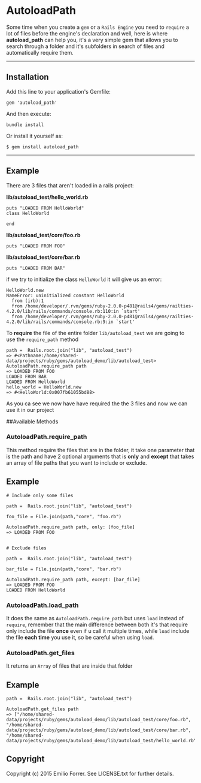 **AutoloadPath**
===================

Some time when you create a `gem` or a `Rails Engine`  you need to `require` a lot of files before the engine's declaration and well, here is where **autoload_path** can help you, it's a very simple gem that allows you to search through a folder and it's subfolders in search of files and automatically require them.

----------


**Installation**
------------



Add this line to your application's Gemfile:

```
gem 'autoload_path'
```

And then execute:

```
bundle install
```

Or install it yourself as:

```
$ gem install autoload_path
```

----------

Example
-------------

There are 3 files that aren't loaded in a rails project:

**lib/autoload_test/hello_world.rb**

```
puts "LOADED FROM HelloWorld"
class HelloWorld

end
```

**lib/autoload_test/core/foo.rb**


```
puts "LOADED FROM FOO"
```

**lib/autoload_test/core/bar.rb**

```
puts "LOADED FROM BAR"
```

if we try to initialize the class `HelloWorld` it will give us an error:

```
HelloWorld.new
NameError: uninitialized constant HelloWorld
  from (irb):1
  from /home/developer/.rvm/gems/ruby-2.0.0-p481@rails4/gems/railties-4.2.0/lib/rails/commands/console.rb:110:in `start'
  from /home/developer/.rvm/gems/ruby-2.0.0-p481@rails4/gems/railties-4.2.0/lib/rails/commands/console.rb:9:in `start'

```

To **require** the file of the entire folder `lib/autoload_test` we are going to use the `require_path` method

```
path =  Rails.root.join("lib", "autoload_test")
=> #<Pathname:/home/shared-data/projects/ruby/gems/autoload_demo/lib/autoload_test>
AutoloadPath.require_path path
=> LOADED FROM FOO
LOADED FROM BAR
LOADED FROM HelloWorld
hello_world = HelloWorld.new
=> #<HelloWorld:0x007fb61055bd88>

```

As you ca see we now have have required the the 3 files and now we can use it in our project

##Available Methods

###  **AutoloadPath.require_path**

This method require the files that are in the folder, it take one parameter that is the path and have 2 optional arguments that is **only** and **except** that takes an array of file paths that you want to include or exclude.

Example
-------------

```
# Include only some files

path =  Rails.root.join("lib", "autoload_test")

foo_file = File.join(path,"core", "foo.rb")

AutoloadPath.require_path path, only: [foo_file]
=> LOADED FROM FOO


# Exclude files

path =  Rails.root.join("lib", "autoload_test")

bar_file = File.join(path,"core", "bar.rb")

AutoloadPath.require_path path, except: [bar_file]
=> LOADED FROM FOO
LOADED FROM HelloWorld
```



###  **AutoloadPath.load_path**

It does the same as `AutoloadPath.require_path` but uses `load` instead of  `require`, remember that the main difference between both it's that require only  include the file **once** even if u call it multiple times, while `load` include the file **each time** you use it, so be careful when using `load`.


###  **AutoloadPath.get_files**
It returns an `Array` of files that are inside that folder

Example
-------------

```
path =  Rails.root.join("lib", "autoload_test")

AutoloadPath.get_files path
=> ["/home/shared-data/projects/ruby/gems/autoload_demo/lib/autoload_test/core/foo.rb", "/home/shared-data/projects/ruby/gems/autoload_demo/lib/autoload_test/core/bar.rb", "/home/shared-data/projects/ruby/gems/autoload_demo/lib/autoload_test/hello_world.rb"]
```

## **Copyright**

Copyright (c) 2015 Emilio Forrer. See LICENSE.txt for further details.

